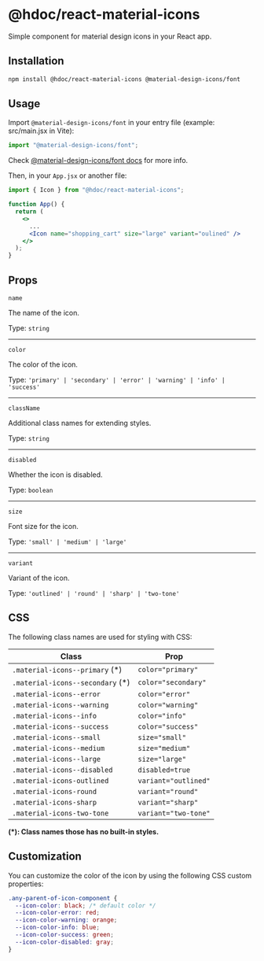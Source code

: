 # @hdoc/react-material-icons

Simple component for material design icons in your React app.

## Installation

```bash
npm install @hdoc/react-material-icons @material-design-icons/font
```

## Usage

Import `@material-design-icons/font` in your entry file (example: src/main.jsx in Vite):

```js
import "@material-design-icons/font";
```

Check [@material-design-icons/font docs](https://www.npmjs.com/package/@material-design-icons/font#usage) for more info.

Then, in your `App.jsx` or another file:

```jsx
import { Icon } from "@hdoc/react-material-icons";

function App() {
  return (
    <>
      ...
      <Icon name="shopping_cart" size="large" variant="oulined" />
    </>
  );
}
```

## Props

`name`

The name of the icon.

Type: `string`

---

`color`

The color of the icon.

Type: `'primary' | 'secondary' | 'error' | 'warning' | 'info' | 'success'`

---

`className`

Additional class names for extending styles.

Type: `string`

---

`disabled`

Whether the icon is disabled.

Type: `boolean`

---

`size`

Font size for the icon.

Type: `'small' | 'medium' | 'large'`

---

`variant`

Variant of the icon.

Type: `'outlined' | 'round' | 'sharp' | 'two-tone'`

## CSS

The following class names are used for styling with CSS:

| Class                             | Prop                 |
| --------------------------------- | -------------------- |
| `.material-icons--primary` (\*)   | `color="primary"`    |
| `.material-icons--secondary` (\*) | `color="secondary"`  |
| `.material-icons--error`          | `color="error"`      |
| `.material-icons--warning`        | `color="warning"`    |
| `.material-icons--info`           | `color="info"`       |
| `.material-icons--success`        | `color="success"`    |
| `.material-icons--small`          | `size="small"`       |
| `.material-icons--medium`         | `size="medium"`      |
| `.material-icons--large`          | `size="large"`       |
| `.material-icons--disabled`       | `disabled=true`      |
| `.material-icons-outlined`        | `variant="outlined"` |
| `.material-icons-round`           | `variant="round"`    |
| `.material-icons-sharp`           | `variant="sharp"`    |
| `.material-icons-two-tone`        | `variant="two-tone"` |

**(\*): Class names those has no built-in styles.**

## Customization

You can customize the color of the icon by using the following CSS custom properties:

```css
.any-parent-of-icon-component {
  --icon-color: black; /* default color */
  --icon-color-error: red;
  --icon-color-warning: orange;
  --icon-color-info: blue;
  --icon-color-success: green;
  --icon-color-disabled: gray;
}
```
